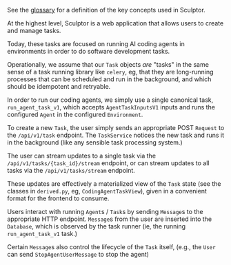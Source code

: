 See the [glossary](glossary.md) for a definition of the key concepts used in Sculptor.

At the highest level, Sculptor is a web application that allows users to create and manage tasks.

Today, these tasks are focused on running AI coding agents in environments in order to do software development tasks.

Operationally, we assume that our `Task` objects *are* "tasks" in the same sense of a task running library like `celery`,
eg, that they are long-running processes that can be scheduled and run in the background,
and which should be idempotent and retryable.

In order to run our coding agents, we simply use a single canonical task, `run_agent_task_v1`,
which accepts `AgentTaskInputsV1` inputs and runs the configured `Agent` in the configured `Environment`.

To create a new `Task`, the user simply sends an appropriate POST `Request` to the `/api/v1/task` endpoint.
The `TaskService` notices the new task and runs it in the background (like any sensible task processing system.)

The user can stream updates to a single task via the `/api/v1/tasks/{task_id}/stream` endpoint,
or can stream updates to all tasks via the `/api/v1/tasks/stream` endpoint.

These updates are effectively a materialized view of the `Task` state
(see the classes in `derived.py`, eg, `CodingAgentTaskView`),
given in a convenient format for the frontend to consume.

Users interact with running `Agent`s / `Task`s by sending `Message`s to the appropriate HTTP endpoint.
`Message`s from the user are inserted into the `Database`, which is observed by the task runner
(ie, the running `run_agent_task_v1` task.)

Certain `Message`s also control the lifecycle of the `Task` itself,
(e.g., the `User` can send `StopAgentUserMessage` to stop the agent)
